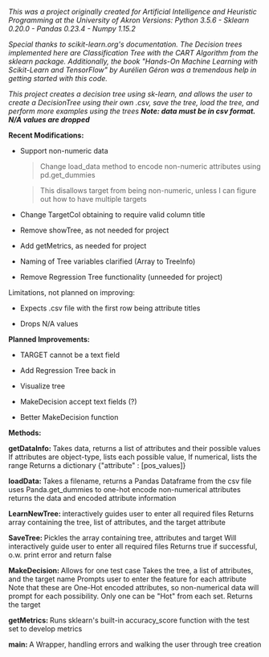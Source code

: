 <i>This was a project originally created for Artificial Intelligence and Heuristic Programming at the University of Akron
Versions: Python 3.5.6 - Sklearn 0.20.0 - Pandas 0.23.4 - Numpy 1.15.2

Special thanks to scikit-learn.org's documentation. The Decision trees implemented here are Classification Tree with the CART Algorithm from the sklearn package.
Additionally, the book "Hands-On Machine Learning with Scikit-Learn and TensorFlow" by Aurélien Géron was a tremendous help in getting started with this code.

This project creates a decision tree using sk-learn, and allows the user to create a DecisionTree using their own .csv, save the tree, load the tree, and perform more examples using the trees
</i>
<b><i>Note: data must be in csv format. N/A values are dropped</i></b>


<b>Recent Modifications:</b>

- Support non-numeric data

  > Change load_data method to encode non-numeric attributes using pd.get_dummies

  > This disallows target from being non-numeric, unless I can figure out how to have multiple targets

- Change TargetCol obtaining to require valid column title

- Remove showTree, as not needed for project

- Add getMetrics, as needed for project

- Naming of Tree variables clarified (Array to TreeInfo)

- Remove Regression Tree functionality (unneeded for project)


Limitations, not planned on improving:

- Expects .csv file with the first row being attribute titles

- Drops N/A values


<b> Planned Improvements: </b>

- TARGET cannot be a text field

- Add Regression Tree back in

- Visualize tree

- MakeDecision accept text fields (?)

- Better MakeDecision function


<b>Methods:</b>

<b>getDataInfo: </b>
            Takes data, returns a list of attributes and their possible values
            If attributes are object-type, lists each possible value,
            If numerical, lists the range
            Returns a dictionary {"attribute" : [pos_values]}
            
<b>loadData: </b>
            Takes a filename, returns a Pandas Dataframe from the csv file
            uses Panda.get_dummies to one-hot encode non-numerical attributes
            returns the data and encoded attribute information

<b>LearnNewTree: </b>
            interactively guides user to enter all required files
            Returns array containing the tree, list of attributes, and the target attribute

<b>SaveTree: </b>
            Pickles the array containing tree, attributes and target
           Will interactively guide user to enter all required files
           Returns true if successful, o.w. print error and return false

<b>MakeDecision: </b>
            Allows for one test case
           Takes the tree, a list of attributes, and the target name
           Prompts user to enter the feature for each attribute
           Note that these are One-Hot encoded attributes, 
           so non-numerical data will prompt for each possibility. 
           Only one can be "Hot" from each set.
           Returns the target

<b>getMetrics: </b>
            Runs sklearn's built-in accuracy_score function with the test set
            to develop metrics


<b>main: </b>
            A Wrapper, handling errors and walking the user through tree creation
